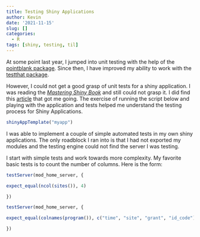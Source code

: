 ```yaml
---
title: Testing Shiny Applications
author: Kevin
date: '2021-11-15'
slug: []
categories:
  - R
tags: [shiny, testing, til]
---
```


At some point last year, I jumped into unit testing with the help of the [pointblank package](https://rich-iannone.github.io/pointblank/). Since then, I have improved my ability to work with the [testthat package](https://testthat.r-lib.org/).

However, I could not get a good grasp of unit tests for a shiny application. I was reading the [*Mastering Shiny Book*](https://mastering-shiny.org/) and still could not grasp it. I did find this [article](https://shiny.rstudio.com/articles/testing-overview.html) that got me going. The exercise of running the script below and playing with the application and tests helped me understand the testing process for Shiny Applications.

``` r
shinyAppTemplate("myapp")
```

I was able to implement a couple of simple automated tests in my own shiny applications. The only roadblock I ran into is that I had not exported my modules and the testing engine could not find the server I was testing.

I start with simple tests and work towards more complexity. My favorite basic tests is to count the number of columns. Here is the form:

``` r
testServer(mod_home_server, {

expect_equal(ncol(sites()), 4)

})

testServer(mod_home_server, {

expect_equal(colnames(program()), c("time", "site", "grant", "id_code"))

})
```
